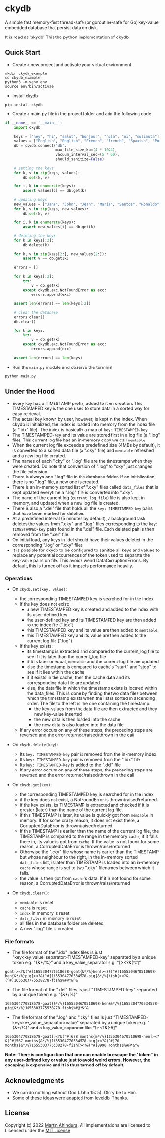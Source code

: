 # ckydb

A simple fast memory-first thread-safe (or goroutine-safe for Go) key-value embedded database that persist data on disk.

It is read as 'skydb' This the python implementation of ckydb

## Quick Start

- Create a new project and activate your virtual environment

```shell
mkdir ckydb_example
cd ckydb_example
python3 -m venv env
source env/bin/activae
```

- Install ckydb

```shell
pip install ckydb
```

- Create a main.py file in the project folder and add the following code

```python
if __name__ == '__main__':
    import ckydb

    keys = ["hey", "hi", "salut", "bonjour", "hola", "oi", "mulimuta"]
    values = ["English", "English", "French", "French", "Spanish", "Portuguese", "Runyoro"]
    db = ckydb.connect("db",
                       max_file_size_kb=(4 * 1024),
                       vacuum_interval_sec=(5 * 60),
                       should_sanitize=False)

    # setting the keys
    for k, v in zip(keys, values):
        db.set(k, v)

    for i, k in enumerate(keys):
        assert values[i] == db.get(k)

    # updating keys
    new_values = ["Jane", "John", "Jean", "Marie", "Santos", "Ronaldo", "Aliguma"]
    for k, v in zip(keys, new_values):
        db.set(k, v)

    for i, k in enumerate(keys):
        assert new_values[i] == db.get(k)

    # deleting the keys
    for k in keys[:2]:
        db.delete(k)

    for k, v in zip(keys[2:], new_values[2:]):
        assert v == db.get(k)

    errors = []

    for k in keys[:2]:
        try:
            v = db.get(k)
        except ckydb.exc.NotFoundError as exc:
            errors.append(exc)

    assert len(errors) == len(keys[:2])

    # clear the database
    errors.clear()
    db.clear()

    for k in keys:
        try:
            v = db.get(k)
        except ckydb.exc.NotFoundError as exc:
            errors.append(exc)

    assert len(errors) == len(keys)

```

- Run the `main.py` module and observe the terminal

```shell
python main.py
```

## Under the Hood

- Every key has a TIMESTAMP prefix, added to it on creation. This TIMESTAMPED key is the one used to store data in a
  sorted way for easy retrieval.
- The actual key known by user, however, is kept in the index. When ckydb is initialized, the index is loaded into
  memory from the index file (a ".idx" file). The index is basically a map of `key: TIMESTAMPED-key`
- The TIMESTAMPED-key and its value are stored first in a log file (a ".log" file). This current log file has an
  in-memory copy we call `memtable`
- When the current log file exceeds a predefined size (4MBs by default), it is converted to a sorted data file (a ".cky"
  file) and `memtable` refreshed and a new log file created.
- The names of each ".cky" or ".log" file are the timestamps when they were created. Do note that conversion of ".log"
  to "cky" just changes the file extension.
- There is always one ".log" file in the database folder. If on initialization, there is no ".log" file, a new one is
  created.
- There is an in-memory sorted list of ".cky" files called `data_files` that is kept updated everytime a ".log" file is
  converted into ".cky".
- The name of the current log (`current_log_file`) file is also kept in memory, and updated when a new log file is
  created.
- There is also a ".del" file that holds all the `key: TIMESTAMPED-key` pairs that have been marked for deletion.
- At a predefined interval (5 minutes by default), a background task deletes the values from ".cky" and ".log" files
  corresponding to the `key: TIMESTAMPED-key` pairs found in the ".del" file. Each deleted pair is then removed from
  the ".del" file.
- On initial load, any keys in .del should have their values deleted in the corresponding ".log" or ".cky" files
- It is possible for ckydb to be configured to sanitize all keys and values to replace any potential occurrences of the
  token used to separate the key-value pairs on file. This avoids weird DataCorruptionError's. By default, this is
  turned off as it impacts performance heavily.

### Operations

- On `ckydb.set(key, value)`:
    - the corresponding TIMESTAMPED key is searched for in the index
    - if the key does not exist:
        - a new TIMESTAMPED key is created and added to the index with its user-defined key
        - the user-defined key and its TIMESTAMPED key are then added to the index file (".idx")
        - this TIMESTAMPED key and its value are then added to `memtable`.
        - this TIMESTAMPED key and its value are then added to the current log file (".log")
    - if the key exists:
        - its timestamp is extracted and compared to the current_log file to see if it is later than the current_log
          file
        - if it is later or equal, `memtable` and the current log file are updated
        - else the timestamp is compared to cache's "start" and "stop" to see if it lies within the cache
        - if it exists in the cache, then the cache data and its corresponding data file are updated
        - else, the data file in which the timestamp exists is located within the data_files. This is done by finding
          the two data files between which the timestamp exists when the list is sorted in ascending order. The file to
          the left is the one containing the timestamp.
            - the key-values from the data file are then extracted and they new key-value inserted
            - the new data is then loaded into the cache
            - the new data is also loaded into the data file
    - If any error occurs on any of these steps, the preceding steps are reversed and the error returned/raised/thrown
      in the call

- On `ckydb.delete(key)`:
    - Its `key: TIMESTAMPED-key` pair is removed from the in-memory index.
    - Its `key: TIMESTAMPED-key` pair is removed from the ".idx" file
    - Its `key: TIMESTAMPED-key` is added to the ".del" file
    - If any error occurs on any of these steps, the preceding steps are reversed and the error returned/raised/thrown
      in the call

- On `ckydb.get(key)`:
    - the corresponding TIMESTAMPED key is searched for in the index
    - if the key does not exist, a NotFoundError is thrown/raised/returned.
    - if the key exists, its TIMESTAMP is extracted and checked if it is greater (later) than the name of the current
      log file.
    - if this TIMESTAMP is later, its value is quickly got from `memtable` in memory. If for some crazy reason, it does
      not exist there, a CorruptedDataError is thrown/raised/returned.
    - If this TIMESTAMP is earlier than the name of the current log file, the TIMESTAMP is compared to the range in the
      memory `cache`, if it falls there in, its value is got from `cache`. If the value is not found for some reason, a
      CorruptedDataError is thrown/raise/returned
    - Otherwise the ".cky" file whose name is earlier than the TIMESTAMP but whose neighbour to the right, in the
      in-memory sorted `data_files` list, is later than TIMESTAMP is loaded into an in-memory `cache` whose range is set
      to two ".cky" filenames between which it falls.
    - the value is then got from `cache`'s data. If it is not found for some reason, a CorruptedDataError is
      thrown/raise/returned

- On `ckydb.clear()`:
    - `memtable` is reset
    - `cache` is reset
    - `index` in memory is reset
    - `data_files` in memory is reset
    - all files in the database folder are deleted
    - A new ".log" file is created

### File formats

- The file format of the ".idx" index files is just "key<key_value_separator>TIMESTAMPED-key<token>" separated by a
  unique token e.g. "{&*/%}" and a key_value_separator e.g. "[><?&(^#]"

```
goat[><?&(^#]1655304770518678-goat{&*/%}hen[><?&(^#]1655304670510698-hen{&*/%}pig[><?&(^#]1655304770534578-pig{&*/%}fish[><?&(^#]1655303775538278-fish$%#@*&^&
```

- The file format of the ".del" files is just "TIMESTAMPED-key<token>" separated by a unique token e.g. "{&*/%}"

```
1655304770518678-goat{&*/%}1655304670510698-hen{&*/%}1655304770534578-pig{&*/%}1655303775538278-fish$%#@*&^&
```

- The file format of the ".log" and ".cky" files is just  "TIMESTAMPED-key<key_value_separator>value<token>" separated
  by a unique token e.g. "{&*/%}" and a key_value_separator like "[><?&(^#]"

```
1655304770518678-goat[><?&(^#]678 months{&*/%}1655304670510698-hen[><?&(^#]567 months{&*/%}1655304770534578-pig[><?&(^#]70 months{&*/%}1655303775538278-fish[><?&(^#]8990 months$%#@*&^&
```

**Note: There is configuration that one can enable to escape the "token" in any user-defined key or value just to avoid
weird errors. However, the escaping is expensive and it is thus turned off by default.**

## Acknowledgments

- We can do nothing without God (John 15: 5). Glory be to Him.
- Some of these ideas were adapted from [leveldb](https://github.com/google/leveldb). Thanks.

## License

Copyright (c) 2022 [Martin Ahindura](https://github.com/tinitto). All implementations are licensed to Licensed under
the [MIT License](./LICENSE)